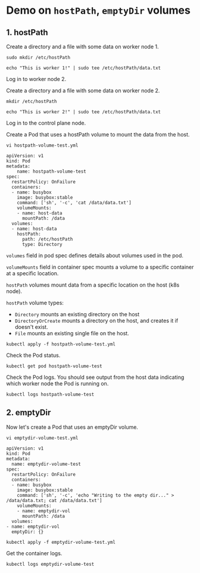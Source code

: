 
# Demo on `hostPath`, `emptyDir` volumes
## 1. hostPath
Create a directory and a file with some data on worker node 1.
```shell
sudo mkdir /etc/hostPath
```
```shell
echo "This is worker 1!" | sudo tee /etc/hostPath/data.txt
```
Log in to worker node 2.

Create a directory and a file with some data on worker node 2.
```shell
mkdir /etc/hostPath
```
```shell
echo "This is worker 2!" | sudo tee /etc/hostPath/data.txt
```
Log in to the control plane node.

Create a Pod that uses a hostPath volume to mount the data from the host.
```shell
vi hostpath-volume-test.yml
```
```shell
apiVersion: v1
kind: Pod
metadata:
    name: hostpath-volume-test
spec:
  restartPolicy: OnFailure
  containers:
  - name: busybox
    image: busybox:stable
    command: ['sh', '-c', 'cat /data/data.txt']
    volumeMounts:
    - name: host-data
      mountPath: /data
  volumes:
  - name: host-data
    hostPath:
      path: /etc/hostPath
      type: Directory
```
`volumes` field in pod spec defines details about volumes used in the pod.

`volumeMounts` field in container spec mounts a volume to a specific container at a specific location.

`hostPath` volumes mount data from a specific location on the host (k8s node).

`hostPath` volume types:
- `Directory` mounts an existing directory on the host
- `DirectoryOrCreate` mounts a directory on the host, and creates it if doesn't exist.
- `File` mounts an existing single file on the host.
```shell
kubectl apply -f hostpath-volume-test.yml
```
Check the Pod status.
```shell
kubectl get pod hostpath-volume-test
```
Check the Pod logs. You should see output from the host data indicating which worker node the Pod is running on.
```shell
kubectl logs hostpath-volume-test
```
## 2. emptyDir
Now let's create a Pod that uses an emptyDir volume.
```shell
vi emptydir-volume-test.yml
```
```shell
apiVersion: v1
kind: Pod
metadata:
  name: emptydir-volume-test
spec:
  restartPolicy: OnFailure
  containers:
  - name: busybox
    image: busybox:stable
    command: ['sh', '-c', 'echo "Writing to the empty dir..." > /data/data.txt; cat /data/data.txt']
    volumeMounts:
    - name: emptydir-vol
      mountPath: /data
  volumes:
- name: emptydir-vol
  emptyDir: {}
```
```shell
kubectl apply -f emptydir-volume-test.yml
```
Get the container logs.
```shell
kubectl logs emptydir-volume-test
```
